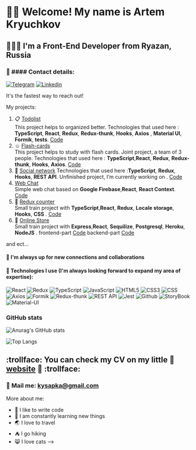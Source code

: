 # 🐱‍👤 Welcome! My name is **Artem Kryuchkov**
## 👨🏻‍💻 I'm a Front-End Developer from Ryazan, Russia
### 🤍 #### Contact details:
[![Telegram](https://img.shields.io/badge/-Telegram-282c34?style=for-the-badge&logo=telegram)](https://t.me/kysapka)
[![Linkedin](https://img.shields.io/badge/-Linkedin-282c34?style=for-the-badge&logo=linkedin&logoColor=764ABC)](https://www.linkedin.com/in/artem-kruychkov-3256a821b/)

It's the fastest way to reach out!

My projects:

1. :clipboard:  [Todolist](https://kysapka.github.io/Todolist/)   
This project helps to organized better. Technologies that used here : **TypeScript**, **React**, **Redux**, **Redux-thunk**, **Hooks**, **Axios** , **Material UI**, **Formik**, **tests**. [Code](https://github.com/Kysapka/Todolist)
2. :relaxed: [Flash-cards](https://kysapka.github.io/cards-nya-front-2-0/)  
This project helps to study with flash cards. Joint project, a team of 3 people. Technologies that used here : **TypeScript**,**React**, **Redux**, **Redux-thunk**, **Hooks**, **Axios**. 
[Code](https://github.com/Kysapka/cards-nya-front-2-0) 
3.  :space_invader: [Social network](https://kysapka.github.io/social_network_ts)
Technologies that used here :**TypeScript**, **Redux**, **Hooks**, **REST API**. Unfinished project, I’m currently working on . [Code](https://github.com/Kysapka/social_network_ts) 
4. [Web Chat](https://kysapka.github.io/Web_chat_firebase/)  
Simple web chat based on **Google Firebase**,**React**, **React Context**. [Code](https://github.com/Kysapka/Web_chat_firebase) 
5. :sheep:  [Redux counter](https://kysapka.github.io/Counter-on-React/)  
Small train project with  **TypeScript**,**React**, **Redux**, **Locale storage**,  **Hooks**, **CSS** . [Code](https://github.com/Kysapka/Counter-on-React)  
6. :sheep:  [Online Store](https://obscure-earth-45651.herokuapp.com/)  
Small train project with  **Express**,**React**, **Sequilize**, **Postgresql**,  **Heroku**, **NodeJS** .
frontend-part [Code](https://github.com/Kysapka/online-store)
backend-part  [Code](https://github.com/Kysapka/online-store)  

and ect...

#### 🎯 I'm  always up for new connections and collaborations
#### 🖤 Technologies I use (I'm always looking forward to expand my area of expertise):
![React](https://img.shields.io/badge/-React-282c34?style=for-the-badge&logo=react)
![Redux](https://img.shields.io/badge/-Redux-282c34?style=for-the-badge&logo=redux&logoColor=764ABC)
![TypeScript](https://img.shields.io/badge/-TypeScript-282c34?style=for-the-badge&logo=typeScript)
![JavaScript](https://img.shields.io/badge/-JavaScript-282c34?style=for-the-badge&logo=javaScript)
![HTML5](https://img.shields.io/badge/-HTML5-282c34?style=for-the-badge&logo=HTML5)
![CSS3](https://img.shields.io/badge/-CSS3-282c34?style=for-the-badge&logo=CSS3)
![CSS](https://img.shields.io/badge/-CSS_preprocessor-282c34?style=for-the-badge&logo)
![Axios](https://img.shields.io/badge/-Axios-282c34?style=for-the-badge&logo=axios)
![Formik](https://img.shields.io/badge/-Formik-282c34?style=for-the-badge&logo=formik)
![Redux-thunk](https://img.shields.io/badge/-Redux_thunk-282c34?style=for-the-badge&logo=redux_thunk)
![REST API](https://img.shields.io/badge/-REST_API-282c34?style=for-the-badge&logo=rest)
![Jest](https://img.shields.io/badge/-Jest-282c34?style=for-the-badge&logo=jest)
![Github](https://img.shields.io/badge/-Github-282c34?style=for-the-badge&logo=Github)
![StoryBook](https://img.shields.io/badge/-StoryBook-282c34?style=for-the-badge&logo=StoryBook)
![Material-UI](https://img.shields.io/badge/-Material_UI-282c34?style=for-the-badge&logo=material_design)

### GitHub stats
![Anurag's GitHub stats](https://github-readme-stats.vercel.app/api?username=Kysapka&hide=stars,contribs&show_icons=true&theme=dracula)

![Top Langs](https://github-readme-stats.vercel.app/api/top-langs/?username=Kysapka&layout=compact)

## :trollface: You can check my CV on my little :frog: [website](https://kysapka.github.io/portfolio_v2/) :frog: :trollface:

### 💌 Mail me: kysapka@gmail.com


More about me:
 - 💪 I like to write code
 - 🥅 I am constantly learning new things
 - 🌏 I love to travel
 - ⛺ I go hiking
 - 😸 I love cats
-->
